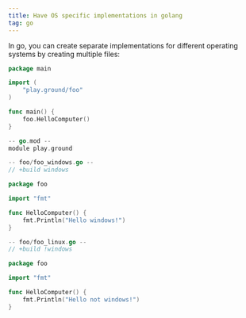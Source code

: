 ```yaml
---
title: Have OS specific implementations in golang
tag: go
---
```


In go, you can create separate implementations for different operating systems by creating multiple files:

```go
package main

import (
	"play.ground/foo"
)

func main() {
	foo.HelloComputer()
}

-- go.mod --
module play.ground

-- foo/foo_windows.go --
// +build windows

package foo

import "fmt"

func HelloComputer() {
	fmt.Println("Hello windows!")
}

-- foo/foo_linux.go --
// +build !windows

package foo

import "fmt"

func HelloComputer() {
	fmt.Println("Hello not windows!")
}

```
